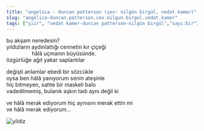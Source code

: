 ```yaml
---
title: "angelica - duncan patterson (çev: nilgün birgül, vedat kamer)"
slug: "angelica-duncan.patterson.cev.nilgun.birgul.vedat.kamer"
tags: ["şiir", "vedat kamer-duncan patterson-nilgün birgül","sayı:bir"]
---
```


bu akşam neredesin?  
yıldızların aydınlattığı cennetin kır çiçeği  
                 hâlâ uçmanın büyüsünde.  
özgürlüğe ağıt yakar saplantılar

değişti anlamlar ebedi bir sözcükle  
oysa ben hâlâ yanıyorum senin ateşinle  
hiç bitmeyen, sahte bir maskeli balo  
vadedilmemiş, bulanık aşkın tadı aynı değil ki

ve hâlâ merak ediyorum hiç aynısını merak ettin mi  
ve hâlâ merak ediyorum...



![yildiz](/img/30.jpg)
